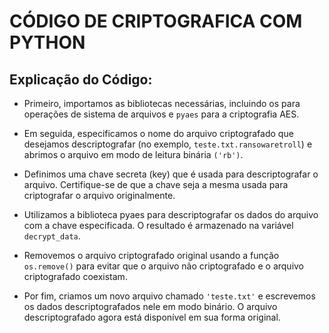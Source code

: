 # CÓDIGO DE CRIPTOGRAFICA COM PYTHON

## Explicação do Código:

- Primeiro, importamos as bibliotecas necessárias, incluindo os para operações de sistema de arquivos e ``` pyaes ``` para a criptografia AES.

- Em seguida, especificamos o nome do arquivo criptografado que desejamos descriptografar (no exemplo, ``` teste.txt.ransowaretroll ```) e abrimos o arquivo em modo de leitura binária ```('rb')```.

- Definimos uma chave secreta (key) que é usada para descriptografar o arquivo. Certifique-se de que a chave seja a mesma usada para criptografar o arquivo originalmente.

- Utilizamos a biblioteca pyaes para descriptografar os dados do arquivo com a chave especificada. O resultado é armazenado na variável ```decrypt_data```.

- Removemos o arquivo criptografado original usando a função ```os.remove()``` para evitar que o arquivo não criptografado e o arquivo criptografado coexistam.

- Por fim, criamos um novo arquivo chamado ```'teste.txt'``` e escrevemos os dados descriptografados nele em modo binário. O arquivo descriptografado agora está disponível em sua forma original.
